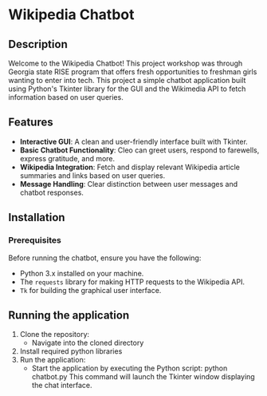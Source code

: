 # Wikipedia Chatbot

## Description

Welcome to the Wikipedia Chatbot! This project workshop was through Georgia state RISE program that offers fresh opportunities to freshman girls wanting to enter into tech. This project a simple chatbot application built using Python's Tkinter library for the GUI and the Wikimedia API to fetch information based on user queries.

## Features

- **Interactive GUI**: A clean and user-friendly interface built with Tkinter.
- **Basic Chatbot Functionality**: Cleo can greet users, respond to farewells, express gratitude, and more.
- **Wikipedia Integration**: Fetch and display relevant Wikipedia article summaries and links based on user queries.
- **Message Handling**: Clear distinction between user messages and chatbot responses.

## Installation

### Prerequisites

Before running the chatbot, ensure you have the following:

- Python 3.x installed on your machine.
- The `requests` library for making HTTP requests to the Wikipedia API.
- `Tk` for building the graphical user interface.

## Running the application

1. Clone the repository:
    - Navigate into the cloned directory
2. Install required python libraries 
3. Run the application: 
    - Start the application by executing the Python script: python chatbot.py
This command will launch the Tkinter window displaying the chat interface.


